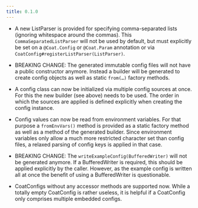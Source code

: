 ```yaml
---
title: 0.1.0
---
```


- A new ListParser is provided for specifying comma-separated lists (ignoring
  whitespace around the commas). This `CommaSeparatedListParser` will not be
  used by default, but must explicitly be set on a `@Coat.Config` or
  `@Coat.Param` annotation or via `CoatConfig#registerListParser(ListParser)`.

- BREAKING CHANGE: The generated immutable config files will not have a public
  constructor anymore. Instead a builder will be generated to create config
  objects as well as static `from(…)` factory methods.

- A config class can now be initialized via multiple config sources at once.
  For this the new builder (see above) needs to be used. The order in which the
  sources are applied is defined explicitly when creating the config instance.

- Config values can now be read from environment variables. For that purpose
  a `fromEnvVars()` method is provided as a static factory method as well as
  a method of the generated builder.
  Since environment variables only allow a much more restricted character set
  than config files, a relaxed parsing of config keys is applied in that case.

- BREAKING CHANGE: The `writeExampleConfig(BufferedWriter)` will not be
  generated anymore. If a BufferedWriter is required, this should be applied
  explicitly by the caller. However, as the example config is written all at
  once the benefit of using a BufferedWriter is questionable.

- CoatConfigs without any accessor methods are supported now.
  While a totally empty CoatConfig is rather useless, it is helpful if a
  CoatConfig only comprises multiple embedded configs.
